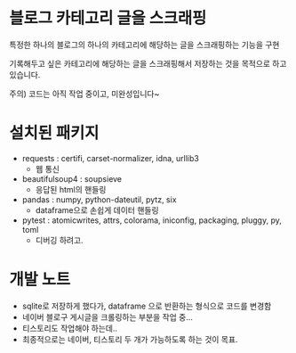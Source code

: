 # 블로그 카테고리 글을 스크래핑

특정한 하나의 블로그의 하나의 카테고리에 해당하는 글을 스크래핑하는 기능을 구현

기록해두고 싶은 카테고리에 해당하는 글을 스크래핑해서 저장하는 것을 목적으로 하고 있습니다. 

주의) 코드는 아직 작업 중이고, 미완성입니다~


# 설치된 패키지
- requests : certifi, carset-normalizer, idna, urllib3
  - 웹 통신
- beautifulsoup4 : soupsieve
  - 응답된 html의 핸들링
- pandas : numpy, python-dateutil, pytz, six
  - dataframe으로 손쉽게 데이터 핸들링
- pytest : atomicwrites, attrs, colorama, iniconfig, packaging, pluggy, py, toml
  - 디버깅 하려고.


# 개발 노트
- sqlite로 저장하게 했다가, dataframe 으로 반환하는 형식으로 코드를 변경함
- 네이버 블로구 게시글을 크롤링하는 부분을 작업 중...
- 티스토리도 작업해야 하는데..
- 최종적으로는 네이버, 티스토리 두 개가 가능하도록 하는 것이 목표.